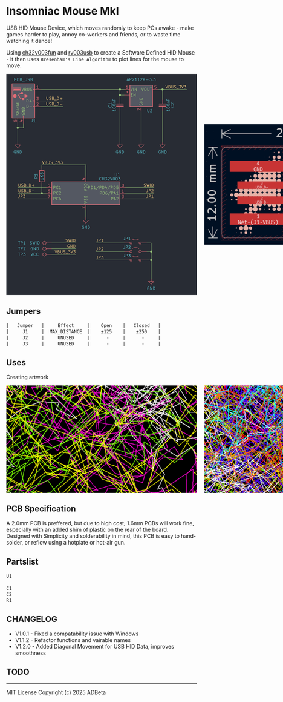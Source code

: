 # Insomniac Mouse MkI
USB HID Mouse Device, which moves randomly to keep PCs awake -
make games harder to play, annoy co-workers and friends, or to waste time 
watching it dance!

Using [ch32v003fun](https://github.com/cnlohr/ch32v003fun) and 
[rv003usb](https://github.com/cnlohr/rv003usb) to create a Software Defined
HID Mouse - it then uses `Bresenham's Line Algorithm` to plot lines for the
mouse to move.

<div style="display: flex; align-items: center; gap: 10px;">
  <img src="/Images/Schematic.png" alt="Schematic" width="800"><br>
  <img src="/Images/PCB_2D.png" alt="PCB_2D" width="800"><br>
  <img src="/Images/PCB_Front.png" alt="PCB_Front" width="400">
  <img src="/Images/PCB_Back.png" alt="PCB_Back" width="400">
</div>

## Jumpers
```
|   Jumper   |     Effect     |    Open    |   Closed   |
|     J1     |  MAX_DISTANCE  |    ±125    |    ±250    |
|     J2     |     UNUSED     |      -     |      -     |
|     J3     |     UNUSED     |      -     |      -     |
```

## Uses
Creating artwork  
<div style="display: flex; align-items: center; gap: 10px;">
  <img src="/Images/4-col.png" alt="art 4 colour" width="800"><br>
  <img src="/Images/12-col.png" alt="art 12 colour" width="800"><br>
  <img src="/Images/confetti.png" alt="art confetti" width="800"><br>
</div>

## PCB Specification
A 2.0mm PCB is preffered, but due to high cost, 1.6mm PCBs will work fine,
especially with an added shim of plastic on the rear of the board.  
Designed with Simplicity and solderability in mind, this PCB is easy to
hand-solder, or reflow using a hotplate or hot-air gun.

## Partslist
```
U1

C1
C2
R1

```

## CHANGELOG
* V1.0.1 - Fixed a compatability issue with Windows
* V1.1.2 - Refactor functions and vairable names
* V1.2.0 - Added Diagonal Movement for USB HID Data, improves smoothness

## TODO


----
MIT License
Copyright (c) 2025 ADBeta
